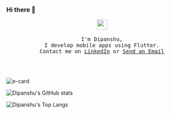### Hi there 👋

<p align="center">
  <img src="https://user-images.githubusercontent.com/5679180/79618120-0daffb80-80be-11ea-819e-d2b0fa904d07.gif" width="27px">
  <br><br>
  <samp>
I'm Dipanshu,
<br>
    I develop mobile apps using Flutter.
<br>
    Contact me on <a href="https://www.linkedin.com/in/iamdipanshus/" target="_blank">LinkedIn</a> or <a href="mailto:me@iamdipanshus.in">Send an Email</a>
  </samp>
</p>
<br><br>

![e-card](https://user-images.githubusercontent.com/38358260/149655474-790cc2b3-3062-4431-9a04-a085ac6b7500.jpg)

![Dipanshu's GitHub stats](https://github-readme-stats.vercel.app/api?username=iamdipanshusingh&count_private=true&show_icons=true&theme=tokyonight)

![Dipanshu's Top Langs](https://github-readme-stats.vercel.app/api/top-langs/?username=iamdipanshusingh&theme=tokyonight)
